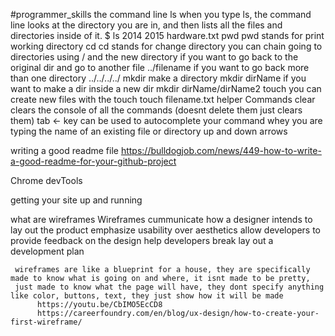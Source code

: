 #programmer_skills 
the command line
     ls
          when you type ls, the command line looks at the directory you are in, and then lists all the files and directories inside of it.
               $ ls 
               2014 2015 hardware.txt
     pwd
          pwd stands for print working directory
     cd
          cd stands for change directory
          you can chain going to directories using / and the new directory
          if you want to go back to the original dir and go to another file
               ../filename
          if you want to go back more than one directory 
               ../../../../
     mkdir
          make a directory
               mkdir dirName
          if you want to make a dir inside a new dir
               mkdir dirName/dirName2
     touch
          you can create new files with the touch
               touch filename.txt
     helper Commands
          clear
               clears the console of all the commands (doesnt delete them just clears them)
          tab <- key
               can be used to autocomplete your command whey you are typing the name of an existing file or directory
               up and down arrows 


writing a good readme file
     https://bulldogjob.com/news/449-how-to-write-a-good-readme-for-your-github-project
     
Chrome devTools
     

getting your site up and running

what are wireframes
     Wireframes cummunicate how a designer intends to lay out the product
     emphasize usability over aesthetics
     allow developers to provide feedback on the design 
     help developers break lay out a development plan
     
     wireframes are like a blueprint for a house, they are specifically made to know what is going on and where, it isnt made to be pretty, 
     just made to know what the page will have, they dont specify anything like color, buttons, text, they just show how it will be made
          https://youtu.be/CbIMO5EcCD8
          https://careerfoundry.com/en/blog/ux-design/how-to-create-your-first-wireframe/